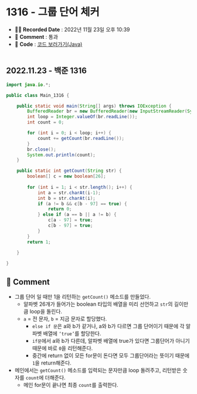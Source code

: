 # 1316 - 그룹 단어 체커

- ✍🏻 **Recorded Date** : 2022년 11월 23일 오후 10:39
- 💬 **Comment** : 통과
- 📌 **Code** : [코드 보러가기(Java)](https://github.com/6suk/TIL/tree/master/Baekjoon/src/backjoon_202211)
  <br>
  <br>

## 2022.11.23 - 백준 1316

```java
import java.io.*;

public class Main_1316 {

	public static void main(String[] args) throws IOException {
		BufferedReader br = new BufferedReader(new InputStreamReader(System.in));
		int loop = Integer.valueOf(br.readLine());
		int count = 0;

		for (int i = 0; i < loop; i++) {
			count += getCount(br.readLine());
		}
		br.close();
		System.out.println(count);
	}

	public static int getCount(String str) {
		boolean[] c = new boolean[26];
		
		for (int i = 1; i < str.length(); i++) {
			int a = str.charAt(i-1);
			int b = str.charAt(i);
			if (a != b && c[b - 97] == true) {
				return 0;
			} else if (a == b || a != b) {
				c[a - 97] = true;
				c[b - 97] = true;
			}
		}
		return 1;
		
	}

}
```

## 💬 Comment

- 그룹 단어 일 때만 1을 리턴하는 `getCount()` 메소드를 만들었다.
    - 알파벳 26개가 들어가는 boolean 타입의 배열을 미리 선언하고 `str`의 길이만큼 loop을 돌린다.
    - `a` = 전 문자, `b` = 지금 문자로 할당했다.
        - `else if 문`은  a와 b가 같거나, a와 b가 다르면 그룹 단어이기 때문에 각 알파벳 배열에 `‘true’`를 할당한다.
        - `if문`에서  a와 b가 다른데, 알파벳 배열에 true가 있다면 그룹단어가 아니기 때문에 바로 `0`을 리턴해준다.
        - 중간에 return 없이 모든 for문이 돈다면 모두 그룹단어라는 뜻이기 때문에 `1`을 return해준다.
- 메인에서는 `getCount()` 메소드를 입력되는 문자만큼 loop 돌려주고, 리턴받은 숫자를 `count`에 더해준다.
    - 메인 for문이 끝나면 최종 `count`를 출력한다.